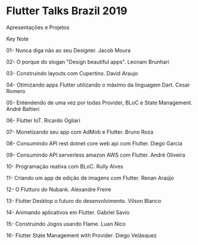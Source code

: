 # Flutter Talks Brazil 2019

Apresentações e Projetos

Key Note

01- Nunca diga não ao seu Designer. Jacob Moura

02- O porque do slogan "Design beautiful apps". Leonam Brunhari

03- Construindo layouts com Cupertino. David Araujo

04- Otimizando apps Flutter utilizando o máximo da linguagem Dart. Cesar Romero

05- Entendendo de uma vez por todas Provider, BLoC e State Management. André Baltieri

06- Flutter IoT. Ricardo Ogliari

07- Monetizando seu app com AdMob e Flutter. Bruno Roza

08- Consumindo API rest dotnet core web api com Flutter. Diego Garcia

09- Consumindo API serverless amazon AWS com Flutter. André Oliveira

10- Programação reativa com BLoC. Rully Alves

11- Criando um app de edição de imagens com Flutter. Renan Araújo

12- O Flutturo do Nubank. Alexandre Freire

13- Flutter Desktop o futuro do desenvolvimento. Vilson Blanco

14- Animando aplicativos em Flutter. Gabriel Savio

15- Construindo Jogos usando Flame. Luan Nico

16- Flutter State Management with Provider. Diego Velásquez
